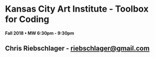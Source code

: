# Kansas City Art Institute - Toolbox for Coding

#### Fall 2018 • MW 6:30pm - 9:30pm

## Chris Riebschlager - riebschlager@gmail.com
